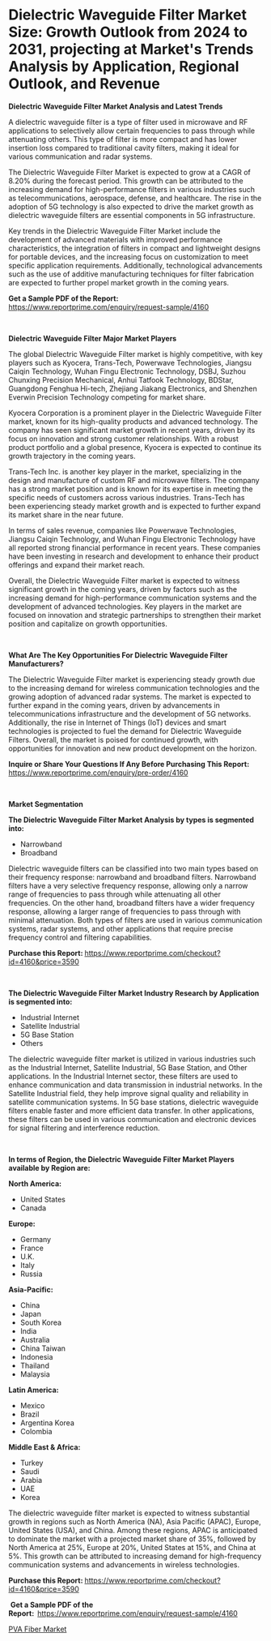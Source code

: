 <p><h1>Dielectric Waveguide Filter Market Size: Growth Outlook from 2024 to 2031, projecting at Market's Trends Analysis by Application, Regional Outlook, and Revenue</h1></p><p><strong>Dielectric Waveguide Filter Market Analysis and Latest Trends</strong></p>
<p><p>A dielectric waveguide filter is a type of filter used in microwave and RF applications to selectively allow certain frequencies to pass through while attenuating others. This type of filter is more compact and has lower insertion loss compared to traditional cavity filters, making it ideal for various communication and radar systems.</p><p>The Dielectric Waveguide Filter Market is expected to grow at a CAGR of 8.20% during the forecast period. This growth can be attributed to the increasing demand for high-performance filters in various industries such as telecommunications, aerospace, defense, and healthcare. The rise in the adoption of 5G technology is also expected to drive the market growth as dielectric waveguide filters are essential components in 5G infrastructure.</p><p>Key trends in the Dielectric Waveguide Filter Market include the development of advanced materials with improved performance characteristics, the integration of filters in compact and lightweight designs for portable devices, and the increasing focus on customization to meet specific application requirements. Additionally, technological advancements such as the use of additive manufacturing techniques for filter fabrication are expected to further propel market growth in the coming years.</p></p>
<p><strong>Get a Sample PDF of the Report:&nbsp;</strong> <a href="https://www.reportprime.com/enquiry/request-sample/4160">https://www.reportprime.com/enquiry/request-sample/4160</a></p>
<p>&nbsp;</p>
<p><strong>Dielectric Waveguide Filter Major Market Players</strong></p>
<p><p>The global Dielectric Waveguide Filter market is highly competitive, with key players such as Kyocera, Trans-Tech, Powerwave Technologies, Jiangsu Caiqin Technology, Wuhan Fingu Electronic Technology, DSBJ, Suzhou Chunxing Precision Mechanical, Anhui Tatfook Technology, BDStar, Guangdong Fenghua Hi-tech, Zhejiang Jiakang Electronics, and Shenzhen Everwin Precision Technology competing for market share.</p><p>Kyocera Corporation is a prominent player in the Dielectric Waveguide Filter market, known for its high-quality products and advanced technology. The company has seen significant market growth in recent years, driven by its focus on innovation and strong customer relationships. With a robust product portfolio and a global presence, Kyocera is expected to continue its growth trajectory in the coming years.</p><p>Trans-Tech Inc. is another key player in the market, specializing in the design and manufacture of custom RF and microwave filters. The company has a strong market position and is known for its expertise in meeting the specific needs of customers across various industries. Trans-Tech has been experiencing steady market growth and is expected to further expand its market share in the near future.</p><p>In terms of sales revenue, companies like Powerwave Technologies, Jiangsu Caiqin Technology, and Wuhan Fingu Electronic Technology have all reported strong financial performance in recent years. These companies have been investing in research and development to enhance their product offerings and expand their market reach.</p><p>Overall, the Dielectric Waveguide Filter market is expected to witness significant growth in the coming years, driven by factors such as the increasing demand for high-performance communication systems and the development of advanced technologies. Key players in the market are focused on innovation and strategic partnerships to strengthen their market position and capitalize on growth opportunities.</p></p>
<p>&nbsp;</p>
<p><strong>What Are The Key Opportunities For Dielectric Waveguide Filter Manufacturers?</strong></p>
<p><p>The Dielectric Waveguide Filter market is experiencing steady growth due to the increasing demand for wireless communication technologies and the growing adoption of advanced radar systems. The market is expected to further expand in the coming years, driven by advancements in telecommunications infrastructure and the development of 5G networks. Additionally, the rise in Internet of Things (IoT) devices and smart technologies is projected to fuel the demand for Dielectric Waveguide Filters. Overall, the market is poised for continued growth, with opportunities for innovation and new product development on the horizon.</p></p>
<p><strong>Inquire or Share Your Questions If Any Before Purchasing This Report:</strong> <a href="https://www.reportprime.com/enquiry/pre-order/4160">https://www.reportprime.com/enquiry/pre-order/4160</a></p>
<p>&nbsp;</p>
<p><strong>Market Segmentation</strong></p>
<p><strong>The Dielectric Waveguide Filter Market Analysis by types is segmented into:</strong></p>
<p><ul><li>Narrowband</li><li>Broadband</li></ul></p>
<p><p>Dielectric waveguide filters can be classified into two main types based on their frequency response: narrowband and broadband filters. Narrowband filters have a very selective frequency response, allowing only a narrow range of frequencies to pass through while attenuating all other frequencies. On the other hand, broadband filters have a wider frequency response, allowing a larger range of frequencies to pass through with minimal attenuation. Both types of filters are used in various communication systems, radar systems, and other applications that require precise frequency control and filtering capabilities.</p></p>
<p><strong>Purchase this Report:&nbsp;</strong><a href="https://www.reportprime.com/checkout?id=4160&price=3590">https://www.reportprime.com/checkout?id=4160&price=3590</a></p>
<p>&nbsp;</p>
<p><strong>The Dielectric Waveguide Filter Market Industry Research by Application is segmented into:</strong></p>
<p><ul><li>Industrial Internet</li><li>Satellite Industrial</li><li>5G Base Station</li><li>Others</li></ul></p>
<p><p>The dielectric waveguide filter market is utilized in various industries such as the Industrial Internet, Satellite Industrial, 5G Base Station, and Other applications. In the Industrial Internet sector, these filters are used to enhance communication and data transmission in industrial networks. In the Satellite Industrial field, they help improve signal quality and reliability in satellite communication systems. In 5G base stations, dielectric waveguide filters enable faster and more efficient data transfer. In other applications, these filters can be used in various communication and electronic devices for signal filtering and interference reduction.</p></p>
<p>&nbsp;</p>
<p><strong>In terms of Region, the Dielectric Waveguide Filter Market Players available by Region are:</strong></p>
<p>
    <p> <strong> North America: </strong>
        <ul>
            <li>United States</li>
            <li>Canada</li>
        </ul>
        </p> 
    <p> <strong> Europe: </strong>
        <ul>
            <li>Germany</li>
            <li>France</li>
            <li>U.K.</li>
            <li>Italy</li>
            <li>Russia</li>
        </ul>
        </p> 
    <p> <strong> Asia-Pacific: </strong>
        <ul>
            <li>China</li>
            <li>Japan</li>
            <li>South Korea</li>
            <li>India</li>
            <li>Australia</li>
            <li>China Taiwan</li>
            <li>Indonesia</li>
            <li>Thailand</li>
            <li>Malaysia</li>
        </ul>
        </p> 
    <p> <strong> Latin America: </strong>
        <ul>
            <li>Mexico</li>
            <li>Brazil</li>
            <li>Argentina Korea</li>
            <li>Colombia</li>
        </ul>
        </p> 
    <p> <strong> Middle East & Africa: </strong>
        <ul>
            <li>Turkey</li>
            <li>Saudi</li>
            <li>Arabia</li>
            <li>UAE</li>
            <li>Korea</li>
        </ul>
    </p>
    </p>
<p><p>The dielectric waveguide filter market is expected to witness substantial growth in regions such as North America (NA), Asia Pacific (APAC), Europe, United States (USA), and China. Among these regions, APAC is anticipated to dominate the market with a projected market share of 35%, followed by North America at 25%, Europe at 20%, United States at 15%, and China at 5%. This growth can be attributed to increasing demand for high-frequency communication systems and advancements in wireless technologies.</p></p>
<p><strong>Purchase this Report: </strong><a href="https://www.reportprime.com/checkout?id=4160&price=3590">https://www.reportprime.com/checkout?id=4160&price=3590</a></p>
<p>&nbsp;<strong>Get a Sample PDF of the Report:&nbsp;&nbsp;</strong><a href="https://www.reportprime.com/enquiry/request-sample/4160">https://www.reportprime.com/enquiry/request-sample/4160</a></p>
<p><strong></strong></p>
<p><p><a href="https://chivalrous-flock-a86.notion.site/Decoding-the-PVA-Fiber-Market-A-Deep-Dive-into-the-Latest-Market-Trends-Market-Segmentation-and-C-8ec7e922138a49a18f44d9247d428a7e">PVA Fiber Market</a></p></p>